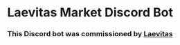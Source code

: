 # Laevitas Market Discord Bot
### This Discord bot was commissioned by [Laevitas](https://app.laevitas.ch/home)
